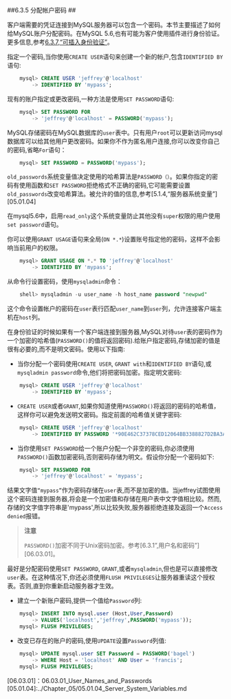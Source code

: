 ##6.3.5 分配帐户密码  ##

客户端需要的凭证连接到MySQL服务器可以包含一个密码。本节主要描述了如何给MySQL账户分配密码。在MySQL 5.6,也有可能为客户使用插件进行身份验证。更多信息,参考[6.3.7,“可插入身份验证”][06.03.07]。

指定一个密码,当你使用`CREATE USER`语句来创建一个新的帐户,包含`IDENTIFIED BY`语句:

```sql
    mysql> CREATE USER 'jeffrey'@'localhost'
        -> IDENTIFIED BY 'mypass';
```

现有的账户指定或更改密码,一种方法是使用`SET PASSWORD`语句:

```sql
    mysql> SET PASSWORD FOR
        -> 'jeffrey'@'localhost' = PASSWORD('mypass');
```

MySQL存储密码在MySQL数据库的`user`表中。只有用户`root`可以更新访问mysql数据库可以给其他用户更改密码。如果你不作为匿名用户连接,你可以改变你自己的密码,省略`For`语句：

```sql
    mysql> SET PASSWORD = PASSWORD('mypass');
```

`old_passwords`系统变量值决定使用的哈希算法是`PASSWORD（）`。如果你指定的密码有使用函数和`SET PASSWORD`拒绝格式不正确的密码,它可能需要设置`old_passwords`改变哈希算法。被允许的值的信息,参考[5.1.4,“服务器系统变量”][05.01.04]

在mysql5.6中，启用`read_only`这个系统变量防止其他没有`super`权限的用户使用`set password`语句。

你可以使用`GRANT USAGE`语句来全局(`ON *.*`)设置账号指定他的密码，这样不会影响当前用户的权限。

```sql
    mysql> GRANT USAGE ON *.* TO 'jeffrey'@'localhost'
        -> IDENTIFIED BY 'mypass';
```

从命令行设置密码，使用`mysqladmin`命令：

```sql
    shell> mysqladmin -u user_name -h host_name password "newpwd"
```

这个命令设置帐户的密码在`user`表行匹配`user_name`到`user`列，允许连接客户端主机在`host`列。

在身份验证的时候如果有一个客户端连接到服务器,MySQL对待`user`表的密码作为一个加密的哈希值(`PASSWORD()`的值将返回密码).给账户指定密码,存储加密的值是很有必要的,而不是明文密码。使用以下指南:

* 当你分配一个密码使用`CREATE USER`, `GRANT with`和`IDENTIFIED BY`语句,或`mysqladmin password`命令,他们将把密码加密。指定明文密码:

```sql
    mysql> CREATE USER 'jeffrey'@'localhost'
		-> IDENTIFIED BY 'mypass';
```

* `CREATE USER`或者`GRANT`,如果你知道使用`PASSWORD()`将返回的密码的哈希值，这样你可以避免发送明文密码。指定前面的哈希值关键字密码:

```sql
    mysql> CREATE USER 'jeffrey'@'localhost'
		-> IDENTIFIED BY PASSWORD '*90E462C37378CED12064BB3388827D2BA3A9B689';
```

* 当你使用`SET PASSWORD`给一个账户分配一个非空的密码,你必须使用`PASSWORD()`函数加密密码,否则密码存储为明文。假设你分配一个密码如下:

```sql
    mysql> SET PASSWORD FOR
		-> 'jeffrey'@'localhost' = 'mypass';
```

结果文字值`“mypass”`作为密码存储在`user`表,而不是加密的值。当jeffrey试图使用这个密码连接到服务器,将会是一个加密值和存储在用户表中文字值相比较。然而,存储的文字值字符串是'mypass',所以比较失败,服务器拒绝连接及返回一个`Access denied`报错。

>**注意**
>
>`PASSWORD()`加密不同于Unix密码加密。参考[6.3.1”,用户名和密码”][06.03.01]。

最好是分配密码使用`SET PASSWORD`, `GRANT`,或者`mysqladmin`,但也是可以直接修改`user`表。在这种情况下,你还必须使用`FLUSH PRIVILEGES`让服务器重读这个授权表。否则,直到你重新启动服务器才生效。

* 建立一个新账户密码,提供一个值给`Password`列:

```sql
    mysql> INSERT INTO mysql.user (Host,User,Password)
		-> VALUES('localhost','jeffrey',PASSWORD('mypass'));
	mysql> FLUSH PRIVILEGES;
```

* 改变已存在的账户的密码,使用`UPDATE`设置`Password`列值:

```sql
    mysql> UPDATE mysql.user SET Password = PASSWORD('bagel')
		-> WHERE Host = 'localhost' AND User = 'francis';
	mysql> FLUSH PRIVILEGES;
```

[06.03.07]:06.03.07_Pluggable_Authentication.md
[06.03.01]：06.03.01_User_Names_and_Passwords
[05.01.04]:../Chapter_05/05.01.04_Server_System_Variables.md